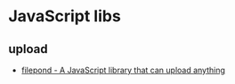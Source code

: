 # JavaScript libs

## upload

- [filepond - A JavaScript library that can upload anything](https://pqina.nl/filepond/)